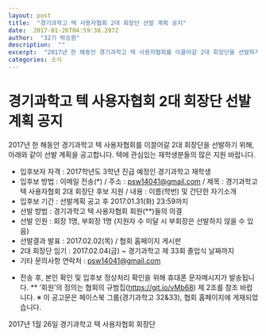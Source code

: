 ```yaml
---
layout: post 
title:  "경기과학고 텍 사용자협회 2대 회장단 선발 계획 공지" 
date:  2017-01-26T04:59:38.297Z 
author:  "32기 박승원" 
description:  "" 
excerpt:  "2017년 한 해동안 경기과학고 텍 사용자협회를 이끌어갈 2대 회장단을 선발하기 위해, 선발 계획을 공고합니다." 
categories: 소식 
---
```


# 경기과학고 텍 사용자협회 2대 회장단 선발 계획 공지

2017년 한 해동안 경기과학고 텍 사용자협회를 이끌어갈 2대 회장단을 선발하기 위해, 아래와 같이 선발 계획을 공고합니다. 텍에 관심있는 재학생분들의 많은 지원 바랍니다.

- 입후보자 자격 : 2017학년도 3학년 진급 예정인 경기과학고 재학생
- 입후보 방법 : 이메일 전송(*) / 주소 : psw14041@gmail.com / 제목 : 경기과학고 텍 사용자협회 2대 회장단 후보 지원 / 내용 : 이름(학번) 및 간단한 자기소개
- 입후보 기간 : 선발계획 공고 후 2017.01.31(화) 23:59까지
- 선발 방법 : 경기과학고 텍 사용자협회 회원(**)들의 의결
- 선발 인원 : 회장 1명, 부회장 1명 (지원자 수 미달 시 부회장은 선발하지 않을 수 있음)
- 선발결과 발표 : 2017.02.02(목) / 협회 홈페이지 게시판
- 2대 회장단 임기 : 2017.02.04(금) ~ 경기과학고 제 33회 졸업식 날짜까지
- 기타 문의사항 연락처 : psw14041@gmail.com

* 전송 후, 본인 확인 및 입후보 정상처리 확인을 위해 휴대폰 문자메시지가 발송됩니다.
** ’회원’의 정의는 협회의 규범집(https://git.io/vMb68) 제 2조를 참조 바랍니다.
※ 이 공고문은 페이스북 그룹(경기과학고 32&33), 협회 홈페이지에 게재되었습니다.

2017년 1월 26일
경기과학고 텍 사용자협회 회장단